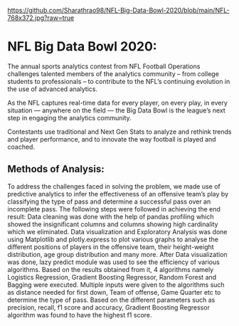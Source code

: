 https://github.com/Sharathrao98/NFL-Big-Data-Bowl-2020/blob/main/NFL-768x372.jpg?raw=true

# NFL Big Data Bowl 2020:

The annual sports analytics contest from NFL Football Operations challenges talented members of the analytics community – from college students to professionals – to contribute to the NFL’s continuing evolution in the use of advanced analytics.

As the NFL captures real-time data for every player, on every play, in every situation — anywhere on the field — the Big Data Bowl is the league’s next step in engaging the analytics community.

Contestants use traditional and Next Gen Stats to analyze and rethink trends and player performance, and to innovate the way football is played and coached.


## Methods of Analysis:

To address the challenges faced in solving the problem, we made use of predictive analytics to infer the effectiveness of an offensive team’s play by classifying the type of pass and determine a successful pass over an incomplete pass.
The following steps were followed in achieving the end result:
Data cleaning  was done with the help of pandas profiling which showed the insignificant columns and columns showing high cardinality which we eliminated.
Data visualization and Exploratory Analysis was done using Matplotlib and plotly.express to plot various graphs to analyse the different positions of players in the offensive team, their height-weight distribution, age group distribution and many more.
After Data visualization was done, lazy predict module was used to see the efficiency of various algorithms. Based on the results obtained from it, 4 algorithms namely Logistics Regression, Gradient Boosting Regressor, Random Forest and Bagging were executed.
Multiple inputs were given to the algorithms such as distance needed for first down, Team of offense, Game Quarter etc to determine the type of pass.
Based on the different parameters such as precision, recall, f1 score and accuracy, Gradient Boosting Regressor algorithm was found to have the highest f1 score.
